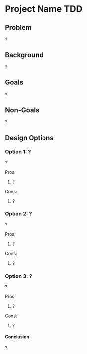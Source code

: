 <!--
Use this template when your project is fairly complex and difficult and you want to focus on choosing an option.
Source: https://medium.com/swlh/a-practical-guide-to-writing-a-software-technical-design-document-c6f4d865ccff
-->

# Project Name TDD

## Problem

<!-- Provide a concise description of an issue to be addressed, or a process to be improved upon. -->

?

## Background

<!-- This section paints the context to the reviewers, and clarifies why we need to solve this problem. -->

?

## Goals

<!-- Describe everything you want to achieve with this design. -->

?

## Non-Goals

<!-- Draw boundaries outside which will not be considered. Explain why. -->

?

## Design Options

<!-- Pick the most reasonable 3 or 4 options to consider. For each option, describe in detail what the proposed system looks like.  For each option, provide an exhaustive list of pros and cons.  -->

### Option 1: ?

?

Pros:

1. ?

Cons:

1. ?

### Option 2: ?

?

Pros:

1. ?

Cons:

1. ?

### Option 3: ?

?

Pros:

1. ?

Cons:

1. ?

#### Conclusion

<!-- Based on all the analysis in-depth, you will start to see the best option start to emerge by having more pros or all pros that meet the Goals. The chosen solution can also have cons, which are often not deal breakers for the decision. In this section, we can also add what we will do to mitigate the cons of the chosen option. -->

?
